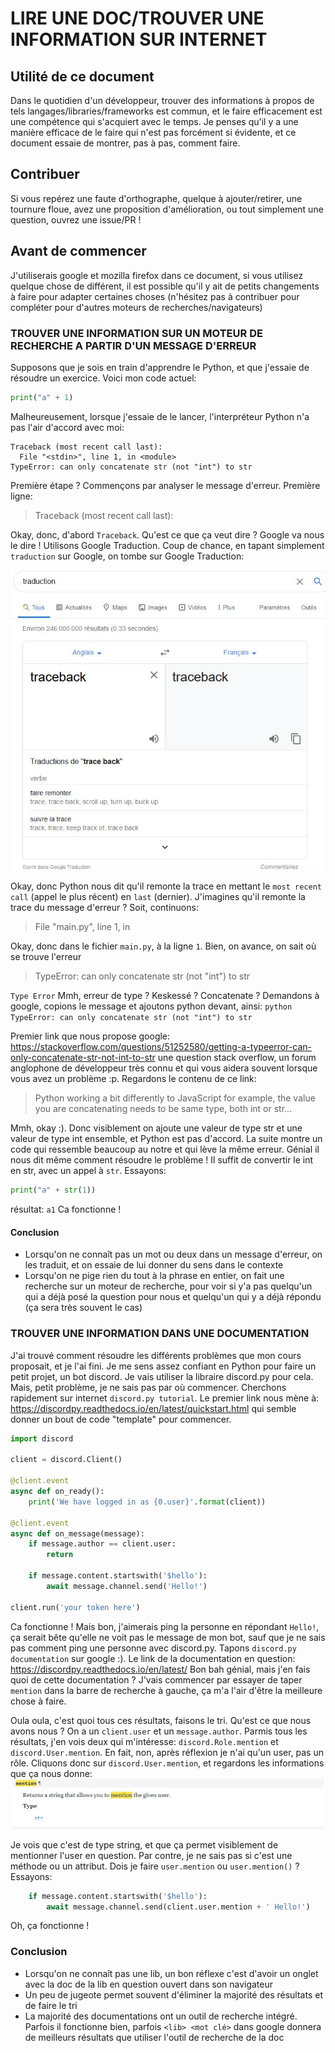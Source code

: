 # LIRE UNE DOC/TROUVER UNE INFORMATION SUR INTERNET

## Utilité de ce document

Dans le quotidien d'un développeur, trouver des informations à propos de tels langages/libraries/frameworks est commun, et le faire efficacement est une compétence qui s'acquiert avec le temps. Je penses qu'il y a une manière efficace de le faire qui n'est pas forcément si évidente, et ce document essaie de montrer, pas à pas, comment faire.

## Contribuer

Si vous repérez une faute d'orthographe, quelque à ajouter/retirer, une tournure floue, avez une proposition d'amélioration, ou tout simplement une question, ouvrez une issue/PR !

## Avant de commencer

J'utiliserais google et mozilla firefox dans ce document, si vous utilisez quelque chose de différent, il est possible qu'il y ait de petits changements à faire pour adapter certaines choses (n'hésitez pas à contribuer pour compléter pour d'autres moteurs de recherches/navigateurs)

### TROUVER UNE INFORMATION SUR UN MOTEUR DE RECHERCHE A PARTIR D'UN MESSAGE D'ERREUR

Supposons que je sois en train d'apprendre le Python, et que j'essaie de résoudre un exercice. Voici mon code actuel:

```py
print("a" + 1)
```

Malheureusement, lorsque j'essaie de le lancer, l'interpréteur Python n'a pas l'air d'accord avec moi:

```
Traceback (most recent call last):
  File "<stdin>", line 1, in <module>
TypeError: can only concatenate str (not "int") to str
```
Première étape ? Commençons par analyser le message d'erreur. Première ligne:

> Traceback (most recent call last):

Okay, donc, d'abord `Traceback`. Qu'est ce que ça veut dire ? Google va nous le dire ! 
Utilisons Google Traduction. Coup de chance, en tapant simplement `traduction` sur Google, on tombe sur Google Traduction:

![_](https://raw.githubusercontent.com/shika-blyat/lire_une_doc/master/assets/traceback_trad.JPG)

Okay, donc Python nous dit qu'il remonte la trace en mettant le `most recent call` (appel le plus récent) en `last` (dernier). J'imagines qu'il remonte la trace du message d'erreur ?
Soit, continuons:

> File "main.py", line 1, in <module>

Okay, donc dans le fichier `main.py`, à la ligne `1`. Bien, on avance, on sait où se trouve l'erreur

> TypeError: can only concatenate str (not "int") to str

`Type Error` Mmh, erreur de type ? Keskessé ? Concatenate ? Demandons à google, copions le message et ajoutons python devant, ainsi:
`python TypeError: can only concatenate str (not "int") to str`

Premier link que nous propose google: https://stackoverflow.com/questions/51252580/getting-a-typeerror-can-only-concatenate-str-not-int-to-str une question stack overflow, un forum anglophone de développeur très connu et qui vous aidera souvent lorsque vous avez un problème :p. Regardons le contenu de ce link:
> Python working a bit differently to JavaScript for example, the value you are concatenating needs to be same type, both int or str... 

Mmh, okay :). Donc visiblement on ajoute une valeur de type str et une valeur de type int ensemble, et Python est pas d'accord. La suite montre un code qui ressemble beaucoup au notre et qui lève la même erreur. Génial il nous dit même comment résoudre le problème ! Il suffit de convertir le int en str, avec un appel à `str`. Essayons:

```py
print("a" + str(1))
```
résultat: `a1`
Ca fonctionne !

#### Conclusion

- Lorsqu'on ne connaît pas un mot ou deux dans un message d'erreur, on les traduit, et on essaie de lui donner du sens dans le contexte
- Lorsqu'on ne pige rien du tout à la phrase en entier, on fait une recherche sur un moteur de recherche, pour voir si y'a pas quelqu'un qui a déjà posé la question pour nous et quelqu'un qui y a déjà répondu (ça sera très souvent le cas)

### TROUVER UNE INFORMATION DANS UNE DOCUMENTATION

J'ai trouvé comment résoudre les différents problèmes que mon cours proposait, et je l'ai fini. Je me sens assez confiant en Python pour faire un petit projet, un bot discord. Je vais utiliser la libraire discord.py pour cela. Mais, petit problème, je ne sais pas par où commencer. Cherchons rapidement sur internet `discord.py tutorial`. Le premier link nous mène à:
https://discordpy.readthedocs.io/en/latest/quickstart.html qui semble donner un bout de code "template" pour commencer.

```py
import discord

client = discord.Client()

@client.event
async def on_ready():
    print('We have logged in as {0.user}'.format(client))

@client.event
async def on_message(message):
    if message.author == client.user:
        return

    if message.content.startswith('$hello'):
        await message.channel.send('Hello!')

client.run('your token here')
```

Ca fonctionne ! Mais bon, j'aimerais ping la personne en répondant `Hello!`, ça serait bête qu'elle ne voit pas le message de mon bot, sauf que je ne sais pas comment ping une personne avec discord.py. Tapons `discord.py documentation` sur google :). Le link de la documentation en question: https://discordpy.readthedocs.io/en/latest/
Bon bah génial, mais j'en fais quoi de cette documentation ? J'vais commencer par essayer de taper `mention` dans la barre de recherche à gauche, ça m'a l'air d'être la meilleure chose à faire.

Oula oula, c'est quoi tous ces résultats, faisons le tri. Qu'est ce que nous avons nous ? On a un `client.user` et un `message.author`. Parmis tous les résultats, j'en vois deux qui m'intéresse:
`discord.Role.mention` et `discord.User.mention`. En fait, non, après réflexion je n'ai qu'un user, pas un rôle. Cliquons donc sur `discord.User.mention`, et regardons les informations que ça nous donne:
![_](https://raw.githubusercontent.com/shika-blyat/lire_une_doc/master/assets/disc_mention_doc.JPG)

Je vois que c'est de type string, et que ça permet visiblement de mentionner l'user en question. Par contre, je ne sais pas si c'est une méthode ou un attribut. Dois je faire `user.mention` ou `user.mention()` ? Essayons:

```py
    if message.content.startswith('$hello'):
        await message.channel.send(client.user.mention + ' Hello!')
```
Oh, ça fonctionne !

### Conclusion

- Lorsqu'on ne connaît pas une lib, un bon réflexe c'est d'avoir un onglet avec la doc de la lib en question ouvert dans son navigateur
- Un peu de jugeote permet souvent d'éliminer la majorité des résultats et de faire le tri
- La majorité des documentations ont un outil de recherche intégré. Parfois il fonctionne bien, parfois `<lib> <mot clé>` dans google donnera de meilleurs résultats que utiliser l'outil de recherche de la doc

